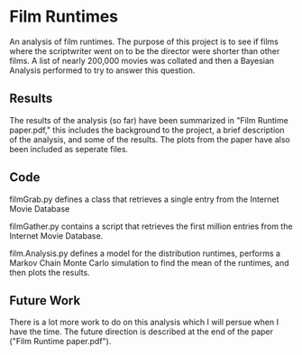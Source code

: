 Film Runtimes
=============

An analysis of film runtimes. The purpose of this project is to see if films 
where the scriptwriter went on to be the director were shorter than other films.
A list of nearly 200,000 movies was collated and then a Bayesian Analysis 
performed to try to answer this question.

Results
-------

The results of the analysis (so far) have been summarized in "Film Runtime 
paper.pdf," this includes the background to the project, a brief description of 
the analysis, and some of the results. The plots from the paper have also been 
included as seperate files.

Code
----

filmGrab.py defines a class that retrieves a single entry from the Internet 
Movie Database

filmGather.py contains a script that retrieves the first million entries from 
the Internet Movie Database.

film.Analysis.py defines a model for the distribution runtimes, performs a 
Markov Chain Monte Carlo simulation to find the mean of the runtimes, and then 
plots the results.

Future Work
-----------

There is a lot more work to do on this analysis which I will persue when I have 
the time. The future direction is described at the end of the paper 
("Film Runtime paper.pdf").


